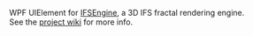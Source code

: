 ﻿WPF UIElement for [IFSEngine](https://www.nuget.org/packages/IFSEngine/), a 3D IFS fractal rendering engine.  
See the [project wiki](https://github.com/bezo97/IFSRenderer/wiki) for more info.  